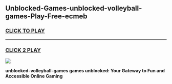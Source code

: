 
## Unblocked-Games-unblocked-volleyball-games-Play-Free-ecmeb
<h3>
<a href="https://premium76.site?title=unblocked-volleyball-games&ref=17A">CLICK TO PLAY</a></h3>
<hr>

<h3>
<a href="https://premium76.site?title=unblocked-volleyball-games&ref=17A">CLICK 2 PLAY</a>
  
</h3>

<a href="https://premium76.site?title=unblocked-volleyball-games&ref=17A"><img src="https://clearcache.store/games.png"></a>


**unblocked-volleyball-games games unblocked: Your Gateway to Fun and Accessible Online Gaming**
